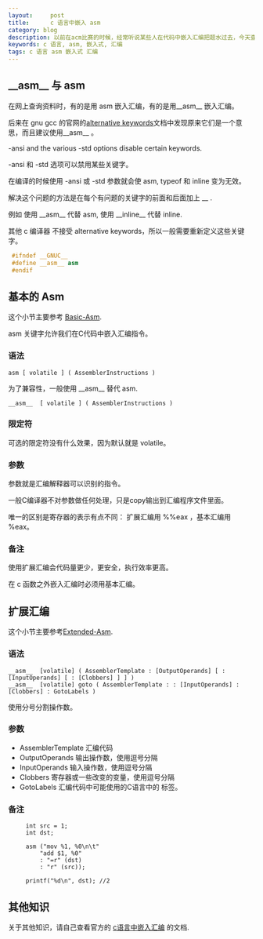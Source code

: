 ```yaml
---
layout:     post
title:      c 语言中嵌入 asm
category: blog
description: 以前在acm比赛的时候，经常听说某些人在代码中嵌入汇编把题水过去，今天查了一下资料。
keywords: c 语言, asm, 嵌入式, 汇编
tags: c 语言 asm 嵌入式 汇编
---
```



## \_\_asm\_\_  与 asm

在网上查询资料时，有的是用 asm 嵌入汇编，有的是用\_\_asm\_\_ 嵌入汇编。

后来在 gnu gcc 的官网的[alternative keywords][Alternate-Keywords]文档中发现原来它们是一个意思，而且建议使用\_\_asm\_\_ 。

-ansi and the various -std options disable certain keywords.

-ansi 和 -std 选项可以禁用某些关键字。

在编译的时候使用 -ansi 或 -std 参数就会使 asm, typeof 和 inline 变为无效。

解决这个问题的方法是在每个有问题的关键字的前面和后面加上 \_\_ .

例如 使用 \_\_asm\_\_ 代替 asm, 使用 \_\_inline\_\_ 代替 inline.


其他 c 编译器 不接受 alternative keywords，所以一般需要重新定义这些关键字。

```cpp
 #ifndef __GNUC__
 #define __asm__ asm
 #endif
```

## 基本的 Asm 

这个小节主要参考 [Basic-Asm][].

asm 关键字允许我们在C代码中嵌入汇编指令。

### 语法

```
asm [ volatile ] ( AssemblerInstructions )
```

为了兼容性，一般使用 \_\_asm\_\_  替代 asm.


```
__asm__  [ volatile ] ( AssemblerInstructions )
```

### 限定符

可选的限定符没有什么效果，因为默认就是 volatile。

### 参数

参数就是汇编解释器可以识别的指令。

一般C编译器不对参数做任何处理，只是copy输出到汇编程序文件里面。

唯一的区别是寄存器的表示有点不同： 扩展汇编用 %%eax ，基本汇编用 %eax。

### 备注

使用扩展汇编会代码量更少，更安全，执行效率更高。

在 c 函数之外嵌入汇编时必须用基本汇编。

## 扩展汇编

这个小节主要参考[Extended-Asm][].

### 语法

```
__asm__  [volatile] ( AssemblerTemplate : [OutputOperands] [ : [InputOperands] [ : [Clobbers] ] ] )
__asm__  [volatile] goto ( AssemblerTemplate : : [InputOperands] : [Clobbers] : GotoLabels )
```

使用分号分割操作数。


### 参数

* AssemblerTemplate 汇编代码
* OutputOperands 输出操作数，使用逗号分隔
* InputOperands  输入操作数，使用逗号分隔
* Clobbers 寄存器或一些改变的变量，使用逗号分隔
* GotoLabels 汇编代码中可能使用的C语言中的 标签。

### 备注

```
     int src = 1;
     int dst;
     
     asm ("mov %1, %0\n\t"
         "add $1, %0"
         : "=r" (dst)
         : "r" (src));
     
     printf("%d\n", dst); //2
```

## 其他知识

关于其他知识，请自己查看官方的 [c语言中嵌入汇编][Using-Assembly-Language-with-C] 的文档.


[Extended-Asm]: https://gcc.gnu.org/onlinedocs/gcc/Extended-Asm.html#Extended-Asm
[Basic-Asm]: https://gcc.gnu.org/onlinedocs/gcc/Basic-Asm.html#Basic-Asm
[Using-Assembly-Language-with-C]: https://gcc.gnu.org/onlinedocs/gcc/Using-Assembly-Language-with-C.html#Using-Assembly-Language-with-C
[Alternate-Keywords]: https://gcc.gnu.org/onlinedocs/gcc/Alternate-Keywords.html#Alternate-Keywords
